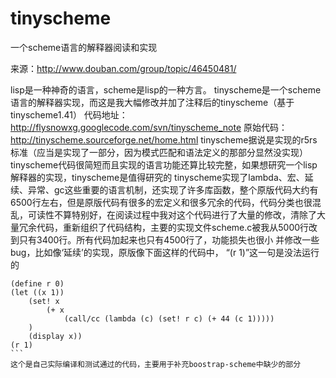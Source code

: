 # tinyscheme
一个scheme语言的解释器阅读和实现

来源：http://www.douban.com/group/topic/46450481/

lisp是一种神奇的语言，scheme是lisp的一种方言。
tinyscheme是一个scheme语言的解释器实现，而这是我大幅修改并加了注释后的tinyscheme（基于tinyscheme1.41）
代码地址：http://flysnowxg.googlecode.com/svn/tinyscheme_note
原始代码： http://tinyscheme.sourceforge.net/home.html
tinyscheme据说是实现的r5rs标准（应当是实现了一部分，因为模式匹配和语法定义的那部分显然没实现）
tinyscheme代码很简短而且实现的语言功能还算比较完整，如果想研究一个lisp解释器的实现，tinyscheme是值得研究的
tinyscheme实现了lambda、宏、延续、异常、gc这些重要的语言机制，还实现了许多库函数，整个原版代码大约有6500行左右，但是原版代码有很多的宏定义和很多冗余的代码，代码分类也很混乱，可读性不算特别好，在阅读过程中我对这个代码进行了大量的修改，清除了大量冗余代码，重新组织了代码结构，主要的实现文件scheme.c被我从5000行改到只有3400行。所有代码加起来也只有4500行了，功能损失也很小
并修改一些bug，比如像‘延续’的实现，原版像下面这样的代码中， “(r 1)”这一句是没法运行的
````
(define r 0)
(let ((x 1))
	(set! x 
		(+ x
			(call/cc (lambda (c) (set! r c) (+ 44 (c 1)))))
	)
	(display x))
(r 1)
```
这个是自己实际编译和测试通过的代码，主要用于补充boostrap-scheme中缺少的部分
